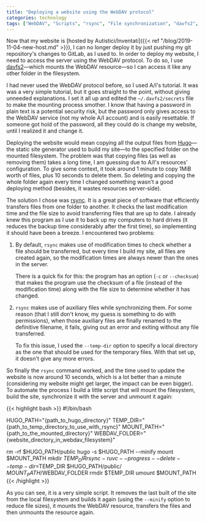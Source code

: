 ```yaml
---
title: "Deploying a website using the WebDAV protocol"
categories: technology
tags: ["WebDAV", "Scripts", "rsync", "File synchronization", "davfs2", "Autistici/Inventati"]
---
```

Now that my website is [hosted by Autistici/Inventati]({{< ref "/blog/2019-11-04-new-host.md" >}}), I can no longer deploy it by just pushing my git repository's changes to GitLab, as I used to. In order to deploy my website, I need to access the server using the WebDAV protocol. To do so, I use [davfs2](https://savannah.nongnu.org/projects/davfs2)—which mounts the WebDAV resource—so I can access it like any other folder in the filesystem.

I had never used the WebDAV protocol before, so I used A/I's tutorial. It was was a very simple tutorial, but it goes straight to the point, without giving unneeded explanations. I set it all up and edited the `~/.davfs2/secrets` file to make the mounting process smother. I know that having a password in plain text is a potential security risk, but the password only gives access to the WebDAV service (not my whole A/I account) and is easily resettable. If someone got hold of the password, all they could do is change my website, until I realized it and change it.

Deploying the website would mean copying all the output files from [Hugo](https://gohugo.io/)—the static site generator used to build my site—to the specified folder on the mounted filesystem. The problem was that copying files (as well as removing them) takes a long time, I am guessing due to A/I's resources' configuration. To give some context, it took around 1 minute to copy 1MiB worth of files, plus 10 seconds to delete them. So deleting and copying the whole folder again every time I changed something wasn't a good deploying method (besides, it wastes resources server-side).

The solution I chose was [rsync](https://rsync.samba.org/). It is a great piece of software that efficiently transfers files from one folder to another. It checks the last modification time and the file size to avoid transferring files that are up to date. I already knew this program as I use it to back up my computers to hard drives (it reduces the backup time considerably after the first time), so implementing it should have been a breeze. I encountered two problems:

1. By default, `rsync` makes use of modification times to check whether a file should be transferred, but every time I build my site, all files are created again, so the modification times are always newer than the ones in the server.

	There is a quick fix for this: the program has an option (`-c` or `--checksum`) that makes the program use the checksum of a file (instead of the modification time) along with the file size to determine whether it has changed.

2. `rsync` makes use of auxiliary files while synchronizing them. For some reason (that I still don't know, my guess is something to do with permissions), when those auxiliary files are finally renamed to the definitive filename, it fails, giving out an error and exiting without any file transferred.

	To fix this issue, I used the `--temp-dir` option to specify a local directory as the one that should be used for the temporary files. With that set up, it doesn't give any more errors.

So finally the `rsync` command worked, and the time used to update the website is now around 10 seconds, which is a lot better than a minute (considering my website might get larger, the impact can be even bigger). To automate the process I build a little script that will mount the filesystem, build the site, synchronize it with the server and unmount it again:

{{< highlight bash >}}
#!/bin/bash

HUGO_PATH="{path_to_hugo_directory}"
TEMP_DIR="{path_to_temp_directory_to_use_with_rsync}"
MOUNT_PATH="{path_to_the_mounted_directory}"
WEBDAV_FOLDER="{website_directory_in_webdav_filesystem}"

rm -rf $HUGO_PATH/public
hugo -s $HUGO_PATH --minify
mount $MOUNT_PATH
mkdir $TEMP_DIR
rsync -ruvc --progress --delete --temp-dir=$TEMP_DIR $HUGO_PATH/public/ $MOUNT_PATH/$WEBDAV_FOLDER
rmdir $TEMP_DIR
umount $MOUNT_PATH
{{< /highlight >}}

As you can see, it is a very simple script. It removes the last built of the site from the local filesystem and builds it again (using the `--minify` option to reduce file sizes), it mounts the WebDAV resource, transfers the files and then unmounts the resource again.
